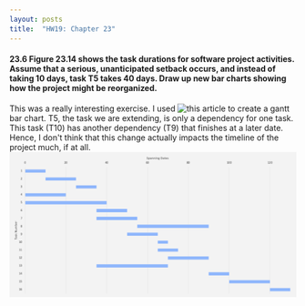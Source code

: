```yaml
---
layout: posts
title:  "HW19: Chapter 23"
---
```

#### 23.6 Figure 23.14 shows the task durations for software project activities. Assume that a serious, unanticipated setback occurs, and instead of taking 10 days, task T5 takes 40 days. Draw up new bar charts showing how the project might be reorganized.
This was a really interesting exercise. I used ![this article](https://www.teamgantt.com/free-gantt-chart-excel-template) to create a gantt bar chart. T5, the task we are extending, is only a dependency for one task. This task (T10) has another dependency (T9) that finishes at a later date. Hence, I don't think that this change actually impacts the timeline of the project much, if at all. 
![](https://github.com/jannekemorin/jannekemorin.github.io/blob/master/assets/images/23.6.png?raw=true)
